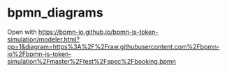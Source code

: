 # bpmn_diagrams

Open with https://bpmn-io.github.io/bpmn-js-token-simulation/modeler.html?pp=1&diagram=https%3A%2F%2Fraw.githubusercontent.com%2Fbpmn-io%2Fbpmn-js-token-simulation%2Fmaster%2Ftest%2Fspec%2Fbooking.bpmn
